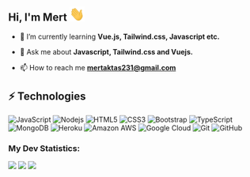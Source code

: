 ## Hi, I'm Mert <img src="https://raw.githubusercontent.com/mertaktas/mertaktas/master/wave.gif" width="30px">
- 🌱 I’m currently learning **Vue.js, Tailwind.css, Javascript etc.**

- 💬 Ask me about **Javascript, Tailwind.css and Vuejs.**

- 📫 How to reach me **mertaktas231@gmail.com**

## ⚡ Technologies

![JavaScript](https://img.shields.io/badge/-JavaScript-black?style=flat-square&logo=javascript)
![Nodejs](https://img.shields.io/badge/-Nodejs-black?style=flat-square&logo=Node.js)
![HTML5](https://img.shields.io/badge/-HTML5-E34F26?style=flat-square&logo=html5&logoColor=white)
![CSS3](https://img.shields.io/badge/-CSS3-1572B6?style=flat-square&logo=css3)
![Bootstrap](https://img.shields.io/badge/-Bootstrap-563D7C?style=flat-square&logo=bootstrap)
![TypeScript](https://img.shields.io/badge/-TypeScript-007ACC?style=flat-square&logo=typescript)
![MongoDB](https://img.shields.io/badge/-MongoDB-black?style=flat-square&logo=mongodb)
![Heroku](https://img.shields.io/badge/-Heroku-430098?style=flat-square&logo=heroku)
![Amazon AWS](https://img.shields.io/badge/Amazon%20AWS-232F3E?style=flat-square&logo=amazon-aws)
![Google Cloud](https://img.shields.io/badge/Google%20Cloud-black?style=flat-square&logo=google-cloud)
![Git](https://img.shields.io/badge/-Git-black?style=flat-square&logo=git)
![GitHub](https://img.shields.io/badge/-GitHub-181717?style=flat-square&logo=github)

<h3 align="left">My Dev Statistics: </h3>

<p>  
<!-- GitHub Stats -->  
<img height="150em" src="https://github-readme-stats.vercel.app/api?username=mertaktas&&theme=darcula&show_icons=true&hide_border=true" />
<img height="150em" src="https://github-readme-streak-stats.herokuapp.com?user=mertaktas&theme=dracula&hide_border=true" />

<!-- Most Used Languages -->  
<img height="150em" src="https://github-readme-stats.vercel.app/api/top-langs/?username=mertaktas&theme=darcula&exclude_repo=KNN-Image-Classification&show_icons=true&hide_border=true&layout=compact&langs_count=8"/>  
</p>